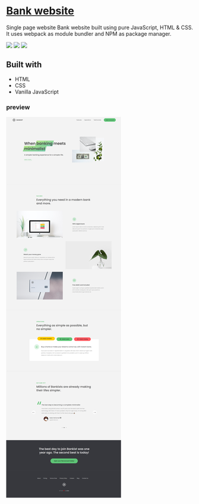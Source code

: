 # <a href="https://bankaa.netlify.app" target="_blank">Bank website</a>
Single page website Bank website built using pure JavaScript, HTML &amp; CSS. It uses webpack as module bundler and NPM as package manager.

<img src="https://user-images.githubusercontent.com/25181517/192158954-f88b5814-d510-4564-b285-dff7d6400dad.png" width="20px"> <img src="https://user-images.githubusercontent.com/25181517/183898674-75a4a1b1-f960-4ea9-abcb-637170a00a75.png" width="20px">  <img src="https://user-images.githubusercontent.com/25181517/117447155-6a868a00-af3d-11eb-9cfe-245df15c9f3f.png" width="20px">

## Built with
- HTML
- CSS
- Vanilla JavaScript

### preview

![image preview](preview.png)

